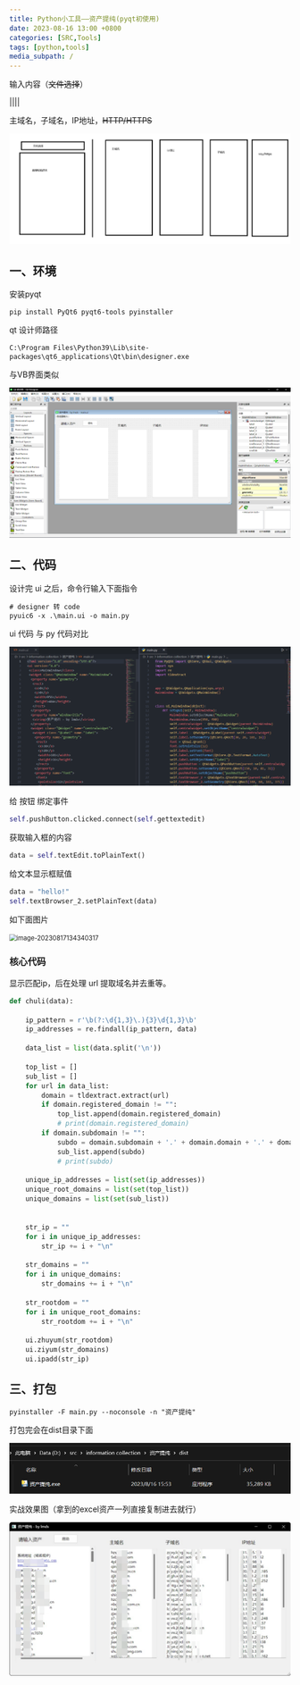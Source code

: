 ```yaml
---
title: Python小工具——资产提纯(pyqt初使用)
date: 2023-08-16 13:00 +0800
categories: [SRC,Tools]
tags: [python,tools]
media_subpath: /
---
```


输入内容（~~文件选择~~）

||||

主域名，子域名，IP地址，~~HTTP/HTTPS~~

![image-20230816112339770](assets/image-20230816112339770.png)

## 一、环境

安装pyqt

```
pip install PyQt6 pyqt6-tools pyinstaller
```

qt 设计师路径

```
C:\Program Files\Python39\Lib\site-packages\qt6_applications\Qt\bin\designer.exe
```

与VB界面类似

![image-20230817133651759](assets/image-20230817133651759.png)

## 二、代码

设计完 ui 之后，命令行输入下面指令

```
# designer 转 code
pyuic6 -x .\main.ui -o main.py
```

ui 代码 与 py 代码对比

![image-20230817133852335](assets/image-20230817133852335.png)

给 按钮 绑定事件

```python
self.pushButton.clicked.connect(self.gettextedit)
```

获取输入框的内容

```python
data = self.textEdit.toPlainText()
```

给文本显示框赋值

```python
data = "hello!"
self.textBrowser_2.setPlainText(data)
```

如下面图片

<img src="/image-20230817134340317.png" alt="image-20230817134340317" style="zoom:80%;" />



### 核心代码

显示匹配ip，后在处理 url 提取域名并去重等。

```python
def chuli(data):

    ip_pattern = r'\b(?:\d{1,3}\.){3}\d{1,3}\b'
    ip_addresses = re.findall(ip_pattern, data)

    data_list = list(data.split('\n'))

    top_list = []
    sub_list = []
    for url in data_list:
        domain = tldextract.extract(url)
        if domain.registered_domain != "":
            top_list.append(domain.registered_domain)
            # print(domain.registered_domain)
        if domain.subdomain != "":
            subdo = domain.subdomain + '.' + domain.domain + '.' + domain.suffix
            sub_list.append(subdo)
            # print(subdo)

    unique_ip_addresses = list(set(ip_addresses))
    unique_root_domains = list(set(top_list))
    unique_domains = list(set(sub_list))


    str_ip = ""
    for i in unique_ip_addresses:
        str_ip += i + "\n"

    str_domains = ""
    for i in unique_domains:
        str_domains += i + "\n"
    
    str_rootdom = ""
    for i in unique_root_domains:
        str_rootdom += i + "\n"

    ui.zhuyum(str_rootdom)
    ui.ziyum(str_domains)
    ui.ipadd(str_ip)
```



## 三、打包

```
pyinstaller -F main.py --noconsole -n "资产提纯"
```

打包完会在dist目录下面

![image-20230817134743918](assets/image-20230817134743918.png)

实战效果图（拿到的excel资产一列直接复制进去就行）

![image-20230817135017051](assets/image-20230817135017051.png)
